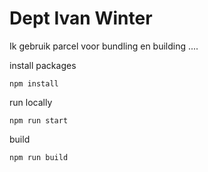 # Dept Ivan Winter

Ik gebruik parcel voor bundling en building .... 

install packages
```
npm install
```

run locally
```
npm run start
```

build 
```
npm run build
```
